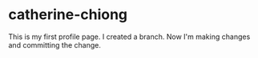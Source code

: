 # catherine-chiong

This is my first profile page. I created a branch. Now I'm making changes and committing the change.
